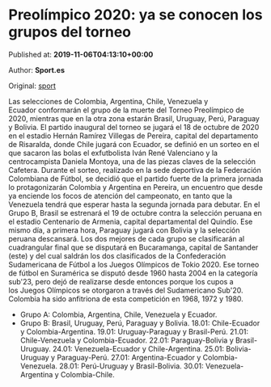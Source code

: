 
# Preolímpico 2020: ya se conocen los grupos del torneo

Published at: **2019-11-06T04:13:10+00:00**

Author: **Sport.es**

Original: [sport](https://www.sport.es/es/noticias/futbol-america/preolimpico-2020-conocen-grupos-torneo-7716186)

Las selecciones de Colombia, Argentina, Chile, Venezuela y Ecuador conformarán el grupo de la muerte del Torneo Preolímpico de 2020, mientras que en la otra zona estarán Brasil, Uruguay, Perú, Paraguay y Bolivia.
El partido inaugural del torneo se jugará el 18 de octubre de 2020 en el estadio Hernán Ramírez Villegas de Pereira, capital del departamento de Risaralda, donde Chile jugará con Ecuador, se definió en un sorteo en el que sacaron las bolas el exfutbolista Iván René Valenciano y la centrocampista Daniela Montoya, una de las piezas claves de la selección Cafetera.
Durante el sorteo, realizado en la sede deportiva de la Federación Colombiana de Fútbol, se decidió que el partido fuerte de la primera jornada lo protagonizarán Colombia y Argentina en Pereira, un encuentro que desde ya enciende los focos de atención del campeonato, en tanto que la Venezuela tendrá que esperar hasta la segunda jornada para debutar.
En el Grupo B, Brasil se estrenará el 19 de octubre contra la selección peruana en el estadio Centenario de Armenia, capital departamental del Quindío.
Ese mismo día, a primera hora, Paraguay jugará con Bolivia y la selección peruana descansará.
Los dos mejores de cada grupo se clasificarán al cuadrangular final que se disputará en Bucaramanga, capital de Santander (este) y del cual saldrán los dos clasificados de la Confederación Sudamericana de Fútbol a los Juegos Olímpicos de Tokio 2020.
Ese torneo de fútbol en Suramérica se disputó desde 1960 hasta 2004 en la categoría sub'23, pero dejó de realizarse desde entonces porque los cupos a los Juegos Olímpicos se otorgaron a través del Sudamericano Sub'20.
Colombia ha sido anfitriona de esta competición en 1968, 1972 y 1980.
- Grupo A: Colombia, Argentina, Chile, Venezuela y Ecuador.
- Grupo B: Brasil, Uruguay, Perú, Paraguay y Bolivia.
18.01: Chile-Ecuador y Colombia-Argentina.
19.01: Uruguay-Paraguay y Brasil-Perú.
21.01: Chile-Venezuela y Colombia-Ecuador.
22.01: Paraguay-Bolivia y Brasil-Uruguay.
24.01: Venezuela-Ecuador y Chile-Argentina.
25.01: Bolivia-Uruguay y Paraguay-Perú.
27.01: Argentina-Ecuador y Colombia-Venezuela.
28.01: Perú-Uruguay y Brasil-Bolivia.
30.01: Venezuela-Argentina y Colombia-Chile.
